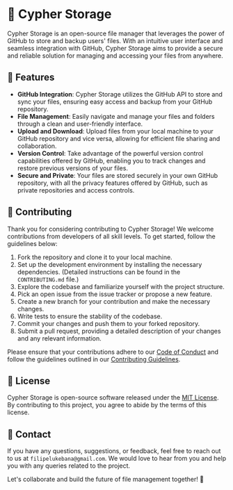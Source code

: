 # 📁 Cypher Storage

Cypher Storage is an open-source file manager that leverages the power of GitHub to store and backup users' files. With an intuitive user interface and seamless integration with GitHub, Cypher Storage aims to provide a secure and reliable solution for managing and accessing your files from anywhere.

## 🚀 Features

- **GitHub Integration**: Cypher Storage utilizes the GitHub API to store and sync your files, ensuring easy access and backup from your GitHub repository.
- **File Management**: Easily navigate and manage your files and folders through a clean and user-friendly interface.
- **Upload and Download**: Upload files from your local machine to your GitHub repository and vice versa, allowing for efficient file sharing and collaboration.
- **Version Control**: Take advantage of the powerful version control capabilities offered by GitHub, enabling you to track changes and restore previous versions of your files.
- **Secure and Private**: Your files are stored securely in your own GitHub repository, with all the privacy features offered by GitHub, such as private repositories and access controls.

## 🙌 Contributing

Thank you for considering contributing to Cypher Storage! We welcome contributions from developers of all skill levels. To get started, follow the guidelines below:

1. Fork the repository and clone it to your local machine.
2. Set up the development environment by installing the necessary dependencies. (Detailed instructions can be found in the `CONTRIBUTING.md` file.)
3. Explore the codebase and familiarize yourself with the project structure.
4. Pick an open issue from the issue tracker or propose a new feature.
5. Create a new branch for your contribution and make the necessary changes.
6. Write tests to ensure the stability of the codebase.
7. Commit your changes and push them to your forked repository.
8. Submit a pull request, providing a detailed description of your changes and any relevant information.

Please ensure that your contributions adhere to our [Code of Conduct](CODE_OF_CONDUCT.md) and follow the guidelines outlined in our [Contributing Guidelines](CONTRIBUTING.md).

## 📃 License

Cypher Storage is open-source software released under the [MIT License](LICENSE). By contributing to this project, you agree to abide by the terms of this license.

## 📧 Contact

If you have any questions, suggestions, or feedback, feel free to reach out to us at `filipelukebana@gmail.com`. We would love to hear from you and help you with any queries related to the project.

Let's collaborate and build the future of file management together! 🌟
